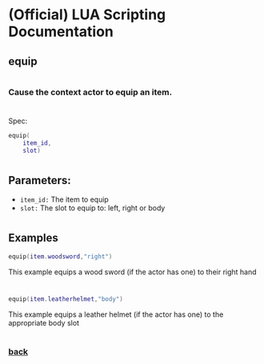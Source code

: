 
# (Official) LUA Scripting Documentation

## equip
#
### Cause the context actor to equip an item.
#
Spec:
```lua
equip(
	item_id,
	slot)
```
#
## Parameters:
- `item_id:` The item to equip
- `slot:` The slot to equip to: left, right or body
#
## Examples
```lua
equip(item.woodsword,"right")
```
This example equips a wood sword (if the actor has one) to their right hand
#
```lua
equip(item.leatherhelmet,"body")
```
This example equips a leather helmet (if the actor has one) to the appropriate body slot
#
### [back](../other)
